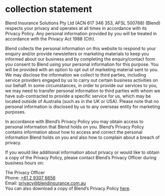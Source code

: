 # collection statement

Blend Insurance Solutions Pty Ltd (ACN 617 346 353, AFSL 500768)
(Blend) respects your privacy and operates at all times in accordance
with its Privacy Policy. Any personal information provided by you will
be treated in accordance with the Privacy Act 1988 (Cth).

Blend collects the personal information on this website to respond to
your enquiry and/or provide newsletters or marketing materials to keep
you informed about our business and by completing the enquiry/contact
form you consent to Blend using your personal information for this
purpose. You will be provided with an option to opt out of marketing
material sent to you. We may disclose the information we collect to
third parties, including service providers engaged by us to carry out
certain business activities on our behalf. In some circumstances, in
order to provide our services to you, we may need to transfer personal
information to third parties with whom we have sub-contracted to
provide a specific service for us, which may be located outside of
Australia (such as in the UK or USA). Please note that no personal
information is disclosed by us to any overseas entity for marketing
purposes.

In accordance with Blend’s Privacy Policy you may obtain access to
personal information that Blend holds on you. Blend’s Privacy Policy
contains information about how to access and correct the personal
information Blend holds on you and also how to complain about a breach
of privacy.

If you would like additional information about privacy or would like
to obtain a copy of the Privacy Policy, please contact Blend’s Privacy
Officer during business hours on:

The Privacy Officer<br>
Phone: <a href="tel:+61 2 9307 6656">+61 2 9307 6656</a><br>
Email: <a href="mailto:privacy@blendinsurance.com.au">privacy@blendinsurance.com.au</a><br>
You can also download a copy of Blend’s Privacy Policy <a href="Blend-Insurance-Solutions-Privacy-Policy-1117.pdf" download="Blend-Insurance-Solutions-Privacy-Policy-1117.pdf">here</a>.
